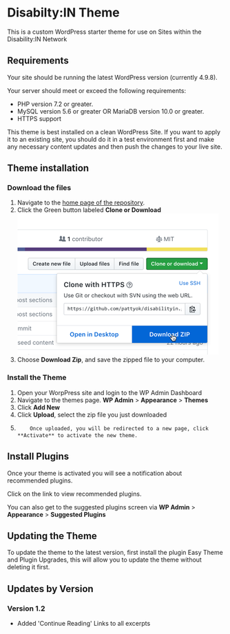 # Disabilty:IN Theme

This is a custom WordPress starter theme for use on Sites within the Disability:IN Network

## Requirements

Your site should be running the latest WordPress version (currently 4.9.8).

Your server should meet or exceed the following requirements:

- PHP version 7.2 or greater.
- MySQL version 5.6 or greater OR MariaDB version 10.0 or greater.
- HTTPS support

This theme is best installed on a clean WordPress Site. If you want to apply it to an existing site, you should do it in a test environment first and make any necessary content updates and then push the changes to your live site.

## Theme installation

### Download the files

1.  Navigate to the [home page of the repository](https://github.com/pattyok/disabilityin).
2.  Click the Green button labeled **Clone or Download**
    ![Clone or Download Button](resources/download.png "Clone or Download")
3.  Choose **Download Zip**, and save the zipped file to your computer.

### Install the Theme

1.  Open your WorpPress site and login to the WP Admin Dashboard
2.  Navigate to the themes page. **WP Admin** > **Appearance** > **Themes**
3.  Click **Add New**
4.  Click **Upload**, select the zip file you just downloaded
5.         Once uploaded, you will be redirected to a new page, click **Activate** to activate the new theme.

## Install Plugins

Once your theme is activated you will see a notification about recommended plugins.

Click on the link to view recommended plugins.

You can also get to the suggested plugins screen via **WP Admin** > **Appearance** > **Suggested Plugins**

## Updating the Theme

To update the theme to the latest version, first install the plugin Easy Theme and Plugin Upgrades, this will allow you to update the theme without deleting it first.

## Updates by Version

### Version 1.2

- Added 'Continue Reading' Links to all excerpts
